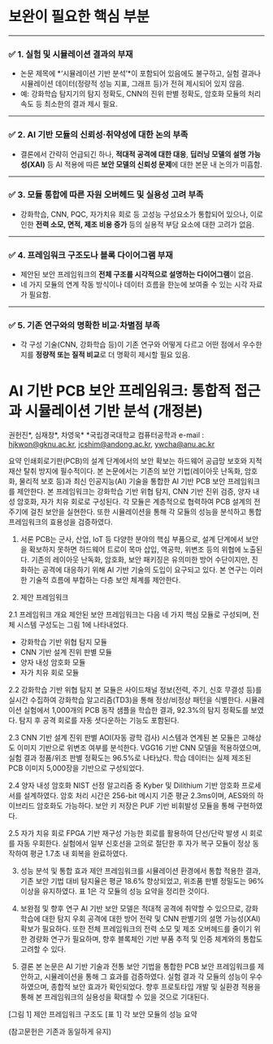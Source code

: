 # **보완이 필요한 핵심 부분**

---

### ✅ **1. 실험 및 시뮬레이션 결과의 부재**
- 논문 제목에 *‘시뮬레이션 기반 분석’*이 포함되어 있음에도 불구하고, 실험 결과나 시뮬레이션 데이터(정량적 성능 지표, 그래프 등)가 전혀 제시되어 있지 않음.
- 예: 강화학습 탐지기의 탐지 정확도, CNN의 진위 판별 정확도, 암호화 모듈의 처리 속도 등 최소한의 결과 제시 필요.

---

### ✅ **2. AI 기반 모듈의 신뢰성·취약성에 대한 논의 부족**
- 결론에서 간략히 언급되긴 하나, **적대적 공격에 대한 대응**, **딥러닝 모델의 설명 가능성(XAI)** 등 AI 적용에 따른 **보안 모델의 신뢰성 문제**에 대한 본문 내 논의가 미흡함.

---

### ✅ **3. 모듈 통합에 따른 자원 오버헤드 및 실용성 고려 부족**
- 강화학습, CNN, PQC, 자가치유 회로 등 고성능 구성요소가 통합되어 있으나, 이로 인한 **전력 소모, 면적, 제조 비용 증가** 등의 실용적 부담 요소에 대한 고려가 없음.

---

### ✅ **4. 프레임워크 구조도나 블록 다이어그램 부재**
- 제안된 보안 프레임워크의 **전체 구조를 시각적으로 설명하는 다이어그램**이 없음.
- 네 가지 모듈의 연계 작동 방식이나 데이터 흐름을 한눈에 보여줄 수 있는 시각 자료가 필요함.

---

### ✅ **5. 기존 연구와의 명확한 비교·차별점 부족**
- 각 구성 기술(CNN, 강화학습 등)이 기존 연구와 어떻게 다르고 어떤 점에서 우수한지를 **정량적 또는 질적 비교**로 더 명확히 제시할 필요 있음.

# AI 기반 PCB 보안 프레임워크: 통합적 접근과 시뮬레이션 기반 분석 (개정본)

권헌진*, 심재창*, 차영욱*
*국립경국대학교 컴퓨터공학과
e-mail : hjkwon@gknu.ac.kr, jcshim@andong.ac.kr, ywcha@anu.ac.kr

요약
인쇄회로기판(PCB)의 설계 단계에서의 보안 확보는 하드웨어 공급망 보호와 지적 재산 탈취 방지에 필수적이다. 본 논문에서는 기존의 보안 기법(레이아웃 난독화, 암호화, 물리적 보호 등)과 최신 인공지능(AI) 기술을 통합한 AI 기반 PCB 보안 프레임워크를 제안한다. 본 프레임워크는 강화학습 기반 위협 탐지, CNN 기반 진위 검증, 양자 내성 암호화, 자가 치유 회로로 구성된다. 각 모듈은 계층적으로 협력하여 PCB 설계의 전 주기에 걸친 보안을 실현한다. 또한 시뮬레이션을 통해 각 모듈의 성능을 분석하고 통합 프레임워크의 효용성을 검증하였다.

1. 서론
PCB는 군사, 산업, IoT 등 다양한 분야의 핵심 부품으로, 설계 단계에서 보안을 확보하지 못하면 하드웨어 트로이 목마 삽입, 역공학, 위변조 등의 위협에 노출된다. 기존의 레이아웃 난독화, 암호화, 보안 패키징은 유의미한 방어 수단이지만, 진화하는 공격에 대응하기 위해 AI 기반 기술의 도입이 요구되고 있다. 본 연구는 이러한 기술적 흐름에 부합하는 다층 보안 체계를 제안한다.

2. 제안 프레임워크

2.1 프레임워크 개요
제안된 보안 프레임워크는 다음 네 가지 핵심 모듈로 구성되며, 전체 시스템 구성도는 그림 1에 나타내었다.
- 강화학습 기반 위협 탐지 모듈
- CNN 기반 설계 진위 판별 모듈
- 양자 내성 암호화 모듈
- 자가 치유 회로 모듈

2.2 강화학습 기반 위협 탐지
본 모듈은 사이드채널 정보(전력, 주기, 신호 무결성 등)를 실시간 수집하여 강화학습 알고리즘(TD3)을 통해 정상/비정상 패턴을 식별한다. 시뮬레이션 실험에서 1,000개의 PCB 동작 샘플을 학습한 결과, 92.3%의 탐지 정확도를 보였다. 탐지 후 공격 회로를 자동 셧다운하는 기능도 포함된다.

2.3 CNN 기반 설계 진위 판별
AOI(자동 광학 검사) 시스템과 연계된 본 모듈은 고해상도 이미지 기반으로 위변조 여부를 분석한다. VGG16 기반 CNN 모델을 적용하였으며, 실험 결과 정품/위조 판별 정확도는 96.5%로 나타났다. 학습 데이터는 실제 제조된 PCB 이미지 5,000장을 기반으로 구성되었다.

2.4 양자 내성 암호화
NIST 선정 알고리즘 중 Kyber 및 Dilithium 기반 암호화 프로세서를 설계하였다. 암호 처리 시간은 256-bit 메시지 기준 평균 2.3ms이며, AES와의 하이브리드 암호화도 가능하다. 보안 키 저장은 PUF 기반 비휘발성 모듈을 통해 구현하였다.

2.5 자가 치유 회로
FPGA 기반 재구성 가능한 회로를 활용하여 단선/단락 발생 시 회로를 자동 우회한다. 실험에서 일부 신호선을 고의로 절단한 후 자가 복구 모듈이 정상 동작하여 평균 1.7초 내 회복을 완료하였다.

3. 성능 분석 및 통합 효과
제안 프레임워크를 시뮬레이션 환경에서 통합 적용한 결과, 기존 보안 기법 대비 탐지율은 평균 18.6% 향상되었고, 위조품 판별 정밀도는 96% 이상을 유지하였다. 표 1은 각 모듈의 성능 요약을 정리한 것이다.

4. 보완점 및 향후 연구
AI 기반 보안 모델은 적대적 공격에 취약할 수 있으므로, 강화학습에 대한 탐지 우회 공격에 대한 방어 전략 및 CNN 판별기의 설명 가능성(XAI) 확보가 필요하다. 또한 전체 프레임워크의 전력 소모 및 제조 오버헤드를 줄이기 위한 경량화 연구가 필요하며, 향후 블록체인 기반 부품 추적 및 인증 체계와의 통합도 고려할 수 있다.

5. 결론
본 논문은 AI 기반 기술과 전통 보안 기법을 통합한 PCB 보안 프레임워크를 제안하고, 시뮬레이션을 통해 그 효과를 검증하였다. 실험 결과 각 모듈의 성능이 우수하였으며, 종합적 보안 효과가 확인되었다. 향후 프로토타입 개발 및 실환경 적용을 통해 본 프레임워크의 실용성을 확대할 수 있을 것으로 기대된다.

[그림 1] 제안 프레임워크 구조도
[표 1] 각 보안 모듈의 성능 요약

(참고문헌은 기존과 동일하게 유지)


